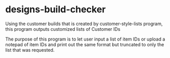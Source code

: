# designs-build-checker
Using the customer builds that is created by customer-style-lists program, this program outputs customized lists of Customer IDs

The purpose of this program is to let user input a list of item IDs or upload a notepad of item IDs and print out the same format but truncated to only the list that was requested.
